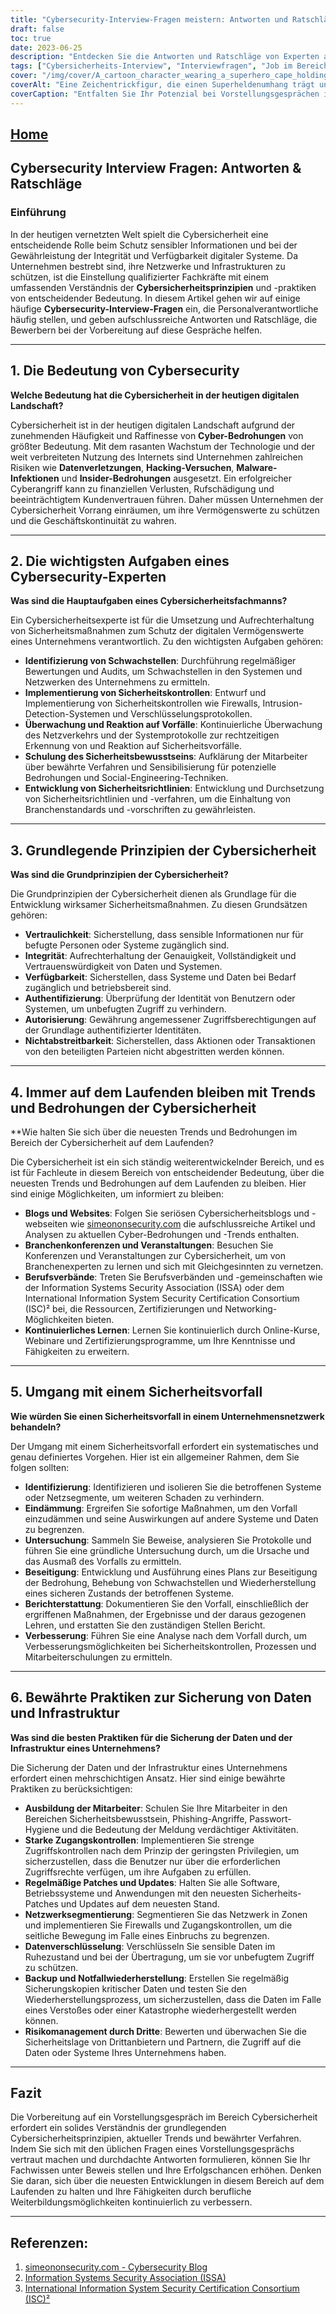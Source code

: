 ```yaml
---
title: "Cybersecurity-Interview-Fragen meistern: Antworten und Ratschläge für den Erfolg"
draft: false
toc: true
date: 2023-06-25
description: "Entdecken Sie die Antworten und Ratschläge von Experten auf häufig gestellte Fragen bei Vorstellungsgesprächen im Bereich Cybersicherheit und sichern Sie sich so Ihren Erfolg auf dem umkämpften Arbeitsmarkt."
tags: ["Cybersicherheits-Interview", "Interviewfragen", "Job im Bereich Cybersicherheit", "Karriere im Bereich Cybersicherheit", "Cybersicherheitsberatung", "Cybersicherheitsfähigkeiten", "Profi in Sachen Cybersicherheit", "Trends in der Cybersicherheit", "bewährte Praktiken der Cybersicherheit", "Cybersicherheitsgrundsätze", "Cybersicherheits-Zertifizierungen", "Cybersicherheits-Blogs", "Konferenzen zur Cybersicherheit", "Cybersicherheitsausbildung", "Bedrohungen der Cybersicherheit", "Netzwerksicherheit", "Datensicherheit", "Vorfallreaktion", "Sicherheitskontrollen", "Mitarbeiterschulung", "Zugangskontrollen", "Datenverschlüsselung", "Netzwerksegmentierung", "Sicherung und Wiederherstellung", "Risikomanagement für Dritte", "Bewusstsein für Cybersicherheit", "Updates zur Cybersicherheit", "Schwachstellen in der Cybersicherheit", "Cybersicherheitsvorschriften"]
cover: "/img/cover/A_cartoon_character_wearing_a_superhero_cape_holding_a_shie.png"
coverAlt: "Eine Zeichentrickfigur, die einen Superheldenumhang trägt und ein Schild mit einem Schlosssymbol in der Hand hält."
coverCaption: "Entfalten Sie Ihr Potenzial bei Vorstellungsgesprächen im Bereich Cybersicherheit."
---
```


## [Home](/cyber-security-career-playbook-start/)

## Cybersecurity Interview Fragen: Antworten & Ratschläge

### Einführung

In der heutigen vernetzten Welt spielt die Cybersicherheit eine entscheidende Rolle beim Schutz sensibler Informationen und bei der Gewährleistung der Integrität und Verfügbarkeit digitaler Systeme. Da Unternehmen bestrebt sind, ihre Netzwerke und Infrastrukturen zu schützen, ist die Einstellung qualifizierter Fachkräfte mit einem umfassenden Verständnis der **Cybersicherheitsprinzipien** und -praktiken von entscheidender Bedeutung. In diesem Artikel gehen wir auf einige häufige **Cybersecurity-Interview-Fragen** ein, die Personalverantwortliche häufig stellen, und geben aufschlussreiche Antworten und Ratschläge, die Bewerbern bei der Vorbereitung auf diese Gespräche helfen.

______

## 1. Die Bedeutung von Cybersecurity

**Welche Bedeutung hat die Cybersicherheit in der heutigen digitalen Landschaft?**

Cybersicherheit ist in der heutigen digitalen Landschaft aufgrund der zunehmenden Häufigkeit und Raffinesse von **Cyber-Bedrohungen** von größter Bedeutung. Mit dem rasanten Wachstum der Technologie und der weit verbreiteten Nutzung des Internets sind Unternehmen zahlreichen Risiken wie **Datenverletzungen**, **Hacking-Versuchen**, **Malware-Infektionen** und **Insider-Bedrohungen** ausgesetzt. Ein erfolgreicher Cyberangriff kann zu finanziellen Verlusten, Rufschädigung und beeinträchtigtem Kundenvertrauen führen. Daher müssen Unternehmen der Cybersicherheit Vorrang einräumen, um ihre Vermögenswerte zu schützen und die Geschäftskontinuität zu wahren.

______

## 2. Die wichtigsten Aufgaben eines Cybersecurity-Experten

**Was sind die Hauptaufgaben eines Cybersicherheitsfachmanns?**

Ein Cybersicherheitsexperte ist für die Umsetzung und Aufrechterhaltung von Sicherheitsmaßnahmen zum Schutz der digitalen Vermögenswerte eines Unternehmens verantwortlich. Zu den wichtigsten Aufgaben gehören:

- **Identifizierung von Schwachstellen**: Durchführung regelmäßiger Bewertungen und Audits, um Schwachstellen in den Systemen und Netzwerken des Unternehmens zu ermitteln.
- **Implementierung von Sicherheitskontrollen**: Entwurf und Implementierung von Sicherheitskontrollen wie Firewalls, Intrusion-Detection-Systemen und Verschlüsselungsprotokollen.
- **Überwachung und Reaktion auf Vorfälle**: Kontinuierliche Überwachung des Netzverkehrs und der Systemprotokolle zur rechtzeitigen Erkennung von und Reaktion auf Sicherheitsvorfälle.
- **Schulung des Sicherheitsbewusstseins**: Aufklärung der Mitarbeiter über bewährte Verfahren und Sensibilisierung für potenzielle Bedrohungen und Social-Engineering-Techniken.
- **Entwicklung von Sicherheitsrichtlinien**: Entwicklung und Durchsetzung von Sicherheitsrichtlinien und -verfahren, um die Einhaltung von Branchenstandards und -vorschriften zu gewährleisten.

______

## 3. Grundlegende Prinzipien der Cybersicherheit

**Was sind die Grundprinzipien der Cybersicherheit?**

Die Grundprinzipien der Cybersicherheit dienen als Grundlage für die Entwicklung wirksamer Sicherheitsmaßnahmen. Zu diesen Grundsätzen gehören:

- **Vertraulichkeit**: Sicherstellung, dass sensible Informationen nur für befugte Personen oder Systeme zugänglich sind.
- **Integrität**: Aufrechterhaltung der Genauigkeit, Vollständigkeit und Vertrauenswürdigkeit von Daten und Systemen.
- **Verfügbarkeit**: Sicherstellen, dass Systeme und Daten bei Bedarf zugänglich und betriebsbereit sind.
- **Authentifizierung**: Überprüfung der Identität von Benutzern oder Systemen, um unbefugten Zugriff zu verhindern.
- **Autorisierung**: Gewährung angemessener Zugriffsberechtigungen auf der Grundlage authentifizierter Identitäten.
- **Nichtabstreitbarkeit**: Sicherstellen, dass Aktionen oder Transaktionen von den beteiligten Parteien nicht abgestritten werden können.

______

## 4. Immer auf dem Laufenden bleiben mit Trends und Bedrohungen der Cybersicherheit

**Wie halten Sie sich über die neuesten Trends und Bedrohungen im Bereich der Cybersicherheit auf dem Laufenden?

Die Cybersicherheit ist ein sich ständig weiterentwickelnder Bereich, und es ist für Fachleute in diesem Bereich von entscheidender Bedeutung, über die neuesten Trends und Bedrohungen auf dem Laufenden zu bleiben. Hier sind einige Möglichkeiten, um informiert zu bleiben:

- **Blogs und Websites**: Folgen Sie seriösen Cybersicherheitsblogs und -webseiten wie [simeononsecurity.com](https://www.simeononsecurity.com/) die aufschlussreiche Artikel und Analysen zu aktuellen Cyber-Bedrohungen und -Trends enthalten.
- **Branchenkonferenzen und Veranstaltungen**: Besuchen Sie Konferenzen und Veranstaltungen zur Cybersicherheit, um von Branchenexperten zu lernen und sich mit Gleichgesinnten zu vernetzen.
- **Berufsverbände**: Treten Sie Berufsverbänden und -gemeinschaften wie der Information Systems Security Association (ISSA) oder dem International Information System Security Certification Consortium (ISC)² bei, die Ressourcen, Zertifizierungen und Networking-Möglichkeiten bieten.
- **Kontinuierliches Lernen**: Lernen Sie kontinuierlich durch Online-Kurse, Webinare und Zertifizierungsprogramme, um Ihre Kenntnisse und Fähigkeiten zu erweitern.

______

## 5. Umgang mit einem Sicherheitsvorfall

**Wie würden Sie einen Sicherheitsvorfall in einem Unternehmensnetzwerk behandeln?**

Der Umgang mit einem Sicherheitsvorfall erfordert ein systematisches und genau definiertes Vorgehen. Hier ist ein allgemeiner Rahmen, dem Sie folgen sollten:

- **Identifizierung**: Identifizieren und isolieren Sie die betroffenen Systeme oder Netzsegmente, um weiteren Schaden zu verhindern.
- **Eindämmung**: Ergreifen Sie sofortige Maßnahmen, um den Vorfall einzudämmen und seine Auswirkungen auf andere Systeme und Daten zu begrenzen.
- **Untersuchung**: Sammeln Sie Beweise, analysieren Sie Protokolle und führen Sie eine gründliche Untersuchung durch, um die Ursache und das Ausmaß des Vorfalls zu ermitteln.
- **Beseitigung**: Entwicklung und Ausführung eines Plans zur Beseitigung der Bedrohung, Behebung von Schwachstellen und Wiederherstellung eines sicheren Zustands der betroffenen Systeme.
- **Berichterstattung**: Dokumentieren Sie den Vorfall, einschließlich der ergriffenen Maßnahmen, der Ergebnisse und der daraus gezogenen Lehren, und erstatten Sie den zuständigen Stellen Bericht.
- **Verbesserung**: Führen Sie eine Analyse nach dem Vorfall durch, um Verbesserungsmöglichkeiten bei Sicherheitskontrollen, Prozessen und Mitarbeiterschulungen zu ermitteln.

______

## 6. Bewährte Praktiken zur Sicherung von Daten und Infrastruktur

**Was sind die besten Praktiken für die Sicherung der Daten und der Infrastruktur eines Unternehmens?**

Die Sicherung der Daten und der Infrastruktur eines Unternehmens erfordert einen mehrschichtigen Ansatz. Hier sind einige bewährte Praktiken zu berücksichtigen:

- **Ausbildung der Mitarbeiter**: Schulen Sie Ihre Mitarbeiter in den Bereichen Sicherheitsbewusstsein, Phishing-Angriffe, Passwort-Hygiene und die Bedeutung der Meldung verdächtiger Aktivitäten.
- **Starke Zugangskontrollen**: Implementieren Sie strenge Zugriffskontrollen nach dem Prinzip der geringsten Privilegien, um sicherzustellen, dass die Benutzer nur über die erforderlichen Zugriffsrechte verfügen, um ihre Aufgaben zu erfüllen.
- **Regelmäßige Patches und Updates**: Halten Sie alle Software, Betriebssysteme und Anwendungen mit den neuesten Sicherheits-Patches und Updates auf dem neuesten Stand.
- **Netzwerksegmentierung**: Segmentieren Sie das Netzwerk in Zonen und implementieren Sie Firewalls und Zugangskontrollen, um die seitliche Bewegung im Falle eines Einbruchs zu begrenzen.
- **Datenverschlüsselung**: Verschlüsseln Sie sensible Daten im Ruhezustand und bei der Übertragung, um sie vor unbefugtem Zugriff zu schützen.
- **Backup und Notfallwiederherstellung**: Erstellen Sie regelmäßig Sicherungskopien kritischer Daten und testen Sie den Wiederherstellungsprozess, um sicherzustellen, dass die Daten im Falle eines Verstoßes oder einer Katastrophe wiederhergestellt werden können.
- **Risikomanagement durch Dritte**: Bewerten und überwachen Sie die Sicherheitslage von Drittanbietern und Partnern, die Zugriff auf die Daten oder Systeme Ihres Unternehmens haben.

______

## Fazit

Die Vorbereitung auf ein Vorstellungsgespräch im Bereich Cybersicherheit erfordert ein solides Verständnis der grundlegenden Cybersicherheitsprinzipien, aktueller Trends und bewährter Verfahren. Indem Sie sich mit den üblichen Fragen eines Vorstellungsgesprächs vertraut machen und durchdachte Antworten formulieren, können Sie Ihr Fachwissen unter Beweis stellen und Ihre Erfolgschancen erhöhen. Denken Sie daran, sich über die neuesten Entwicklungen in diesem Bereich auf dem Laufenden zu halten und Ihre Fähigkeiten durch berufliche Weiterbildungsmöglichkeiten kontinuierlich zu verbessern.

______

## Referenzen:

1. [simeononsecurity.com - Cybersecurity Blog](https://www.simeononsecurity.com/)
2. [Information Systems Security Association (ISSA)](https://www.issa.org/)
3. [International Information System Security Certification Consortium (ISC)²](https://www.isc2.org/)
